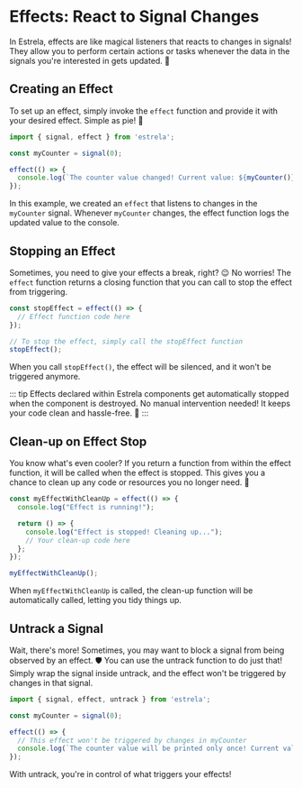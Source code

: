 # Effects: React to Signal Changes

In Estrela, effects are like magical listeners that reacts to changes in signals! They allow you to perform certain actions or tasks whenever the data in the signals you're interested in gets updated. 🚀

## Creating an Effect

To set up an effect, simply invoke the `effect` function and provide it with your desired effect. Simple as pie! 🍰

```js
import { signal, effect } from 'estrela';

const myCounter = signal(0);

effect(() => {
  console.log(`The counter value changed! Current value: ${myCounter()}`);
});
```

In this example, we created an `effect` that listens to changes in the `myCounter` signal. Whenever `myCounter` changes, the effect function logs the updated value to the console.

## Stopping an Effect

Sometimes, you need to give your effects a break, right? 😉 No worries! The `effect` function returns a closing function that you can call to stop the effect from triggering.

```js
const stopEffect = effect(() => {
  // Effect function code here
});

// To stop the effect, simply call the stopEffect function
stopEffect();
```

When you call `stopEffect()`, the effect will be silenced, and it won't be triggered anymore.

::: tip
Effects declared within Estrela components get automatically stopped when the component is destroyed. No manual intervention needed! It keeps your code clean and hassle-free. 🎉
:::

## Clean-up on Effect Stop

You know what's even cooler? If you return a function from within the effect function, it will be called when the effect is stopped. This gives you a chance to clean up any code or resources you no longer need. 🧹

```js
const myEffectWithCleanUp = effect(() => {
  console.log("Effect is running!");

  return () => {
    console.log("Effect is stopped! Cleaning up...");
    // Your clean-up code here
  };
});

myEffectWithCleanUp();
```

When `myEffectWithCleanUp` is called, the clean-up function will be automatically called, letting you tidy things up.

## Untrack a Signal

Wait, there's more! Sometimes, you may want to block a signal from being observed by an effect. 🛡️ You can use the untrack function to do just that! Simply wrap the signal inside untrack, and the effect won't be triggered by changes in that signal.

```js
import { signal, effect, untrack } from 'estrela';

const myCounter = signal(0);

effect(() => {
  // This effect won't be triggered by changes in myCounter
  console.log(`The counter value will be printed only once! Current value: ${untrack(myCounter)}`);
});
```

With untrack, you're in control of what triggers your effects!
